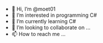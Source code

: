 - 👋 Hi, I’m @moet01
- 👀 I’m interested in programming C#
- 🌱 I’m currently learning C#
- 💞️ I’m looking to collaborate on ...
- 📫 How to reach me ...

<!---
moet01/moet01 is a ✨ special ✨ repository because its `README.md` (this file) appears on your GitHub profile.
You can click the Preview link to take a look at your changes.
--->
